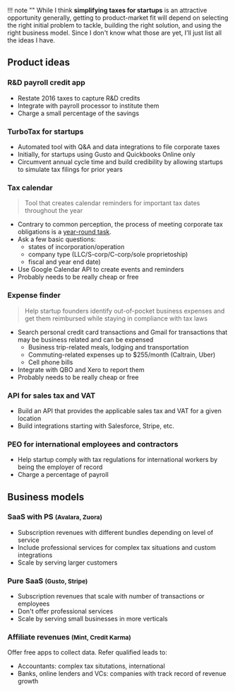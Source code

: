 !!! note ""
    While I think **simplifying taxes for startups** is an attractive opportunity generally, getting to product-market fit will depend on selecting the right initial problem to tackle, building the right solution, and using the right business model.  Since I don't know what those are yet, I'll just list all the ideas I have.

## Product ideas

### R&D payroll credit app

* Restate 2016 taxes to capture R&D credits
* Integrate with payroll processor to institute them
* Charge a small percentage of the savings

### TurboTax for startups

* Automated tool with Q&A and data integrations to file corporate taxes
* Initially, for startups using Gusto and Quickbooks Online only
* Circumvent annual cycle time and build credibility by allowing startups to simulate tax filings for prior years

### Tax calendar
> Tool that creates calendar reminders for important tax dates throughout the year

* Contrary to common perception, the process of meeting corporate tax obligations is a [year-round task](https://kruze.app.box.com/v/sfstartuptaxcalendar).
* Ask a few basic questions:
    * states of incorporation/operation
    * company type (LLC/S-corp/C-corp/sole proprietoship)
    * fiscal and year end date)
* Use Google Calendar API to create events and reminders
* Probably needs to be really cheap or free

### Expense finder

>Help startup founders identify out-of-pocket business expenses and get them reimbursed while staying in compliance with tax laws

* Search personal credit card transactions and Gmail for transactions that may be business related and can be expensed
    * Business trip-related meals, lodging and transportation
    * Commuting-related expenses up to $255/month (Caltrain, Uber)
    * Cell phone bills
* Integrate with QBO and Xero to report them
* Probably needs to be really cheap or free

### API for sales tax and VAT

* Build an API that provides the applicable sales tax and VAT for a given location
* Build integrations starting with Salesforce, Stripe, etc.

### PEO for international employees and contractors

* Help startup comply with tax regulations for international workers by being the employer of record
* Charge a percentage of payroll

## Business models

### SaaS with PS <small>(Avalara, Zuora)</small>

* Subscription revenues with different bundles depending on level of service  
* Include professional services for complex tax situations and custom integrations
* Scale by serving larger customers

### Pure SaaS <small>(Gusto, Stripe)</small>

* Subscription revenues that scale with number of transactions or employees
* Don't offer professional services
* Scale by serving small businesses in more verticals

### Affiliate revenues <small>(Mint, Credit Karma)</small>

Offer free apps to collect data.  Refer qualified leads to:

* Accountants: complex tax situtations, international
* Banks, online lenders and VCs: companies with track record of revenue growth
